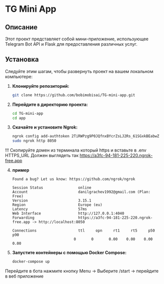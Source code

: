 # TG Mini App

## Описание

Этот проект представляет собой мини-приложение, использующее Telegram Bot API и Flask для предоставления различных услуг. 

## Установка

Следуйте этим шагам, чтобы развернуть проект на вашем локальном компьютере:

1. **Клонируйте репозиторий:**

   ```bash
   git clone https://github.com/bobimobisai/TG-mini-app.git

2. **Перейдите в директорию проекта:**

    ```bash
    cd TG-mini-app
    cd app


3. **Скачайте и установите Ngrok:**

    ```bash
    ngrok config add-authtoken 2TiRWPzg9P0JQfnxBYcrZsLJ2Rs_61SGxkBEabwZU3KYo2mNE
    sudo ngrok http 8050

!!! Скопируйте домен из терминала который https и вставьте в .env HTTPS_URL
Должен выглядеть так https://a3fc-94-181-225-220.ngrok-free.app


4. **пример**
    ```
    Found a bug? Let us know: https://github.com/ngrok/ngrok

    Session Status                online
    Account                       danilgrachev1992@gmail.com (Plan: Free)
    Version                       3.15.1
    Region                        Europe (eu)
    Latency                       57ms
    Web Interface                 http://127.0.0.1:4040
    Forwarding                    https://a3fc-94-181-225-220.ngrok-free.app -> http://localhost:8050

    Connections                   ttl     opn     rt1     rt5     p50     p90
                                0       0       0.00    0.00    0.00    0.00

5. **Запустите контейнеры с помощью Docker Compose:**

    ```bash
    docker-compose up

Перейдите в бота нажмите кнопку Menu -> Выберите /start -> перейдите в веб приложение 
